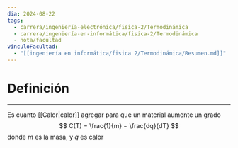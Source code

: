```yaml
---
dia: 2024-08-22
tags:
  - carrera/ingeniería-electrónica/fisica-2/Termodinámica
  - carrera/ingeniería-en-informática/fisica-2/Termodinámica
  - nota/facultad
vinculoFacultad:
  - "[[ingeniería en informática/fisica 2/Termodinámica/Resumen.md]]"
---
```

# Definición
---
Es cuanto [[Calor|calor]] agregar para que un material aumente un grado $$ C(T) = \frac{1}{m} ~ \frac{dq}{dT} $$ donde $m$ es la masa, y $q$ es calor